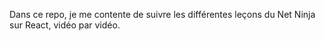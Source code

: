 Dans ce repo, je me contente de suivre les différentes leçons du Net Ninja sur React, vidéo par vidéo.  